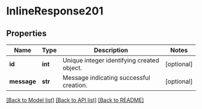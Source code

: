 # InlineResponse201

## Properties
Name | Type | Description | Notes
------------ | ------------- | ------------- | -------------
**id** | **int** | Unique integer identifying created object. | [optional] 
**message** | **str** | Message indicating successful creation. | [optional] 

[[Back to Model list]](../README.md#documentation-for-models) [[Back to API list]](../README.md#documentation-for-api-endpoints) [[Back to README]](../README.md)

